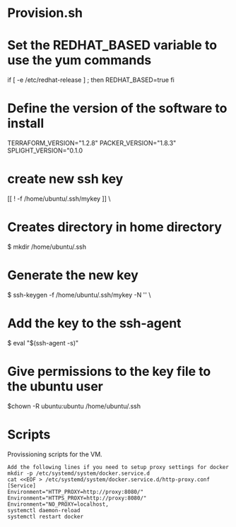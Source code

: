 
# Provision.sh

# Set the REDHAT_BASED variable to use the yum commands

if [ -e /etc/redhat-release ] ; then
  REDHAT_BASED=true
fi

# Define the version of the software to install

TERRAFORM_VERSION="1.2.8"
PACKER_VERSION="1.8.3"
SPLIGHT_VERSION="0.1.0

# create new ssh key

[[ ! -f /home/ubuntu/.ssh/mykey ]] \

# Creates directory in home directory

 $ mkdir /home/ubuntu/.ssh 

# Generate the new key 

$ ssh-keygen -f /home/ubuntu/.ssh/mykey -N '' \

# Add the key to the ssh-agent

$ eval "$(ssh-agent -s)" 

# Give permissions to the key file to the ubuntu user
$chown -R ubuntu:ubuntu /home/ubuntu/.ssh

# Scripts

Provissioning scripts for the VM.
~~~
Add the following lines if you need to setup proxy settings for docker
mkdir -p /etc/systemd/system/docker.service.d
cat <<EOF > /etc/systemd/system/docker.service.d/http-proxy.conf
[Service]
Environment="HTTP_PROXY=http://proxy:8080/"
Environment="HTTPS_PROXY=http://proxy:8080/"
Environment="NO_PROXY=localhost,
systemctl daemon-reload
systemctl restart docker
~~~
